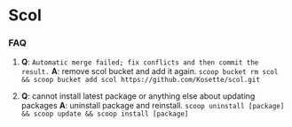 # Scol

### FAQ

1. **Q**: `Automatic merge failed; fix conflicts and then commit the result.`
   **A**: remove scol bucket and add it again. `scoop bucket rm scol && scoop bucket add scol https://github.com/Kosette/scol.git`

2. **Q**: cannot install latest package or anything else about updating packages
   **A**: uninstall package and reinstall. `scoop uninstall [package] && scoop update && scoop install [package]`

